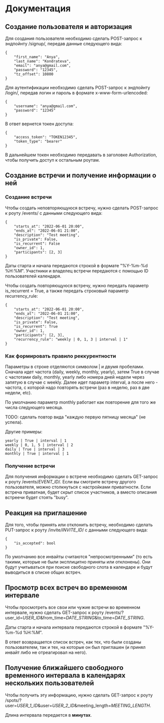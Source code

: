 # Документация

## Создание пользователя и авторизация

Для создания пользователя необходимо сделать POST-запрос к эндпойнту /signup/, передав данные следующего вида:

```
{
    "first_name": "Anya",
    "last_name": "Kondrateva",
    "email": "anya@gmail.com",
    "password": "12345",
    "tz_offset": 10800
}
```

Для аутентификации необходимо сделать POST-запрос к эндпойнту /login/, передав логин и пароль в формате x-www-form-urlencoded:

```
{
    "username": "anya@gmail.com",
    "password": "12345"
}
```

В ответ вернется токен доступа:

```
{
    "access_token": "TOKEN12345",
    "token_type": "bearer"
}
```

В дальнейшем токен необходимо передавать в заголовке Authorization, чтобы получить доступ к остальным роутам.

## Создание встречи и получение информации о ней

### Создание встречи

Чтобы создать неповторяющуюся встречу, нужно сделать POST-запрос к роуту /events/ с данными следующего вида:

```
{
    "starts_at": "2022-06-01 20:00",
    "ends_at": "2022-06-01 21:00",
    "description": "Test meeting",
    "is_private": False,
    "is_recurrent": False
    "owner_id": 1,
    "participants": [2, 3]
}
```

Даты старта и начала передаются строкой в формате "%Y-%m-%d %H:%M". Участники и владелец встречи передаются с помощью ID пользователей календаря.

Чтобы создать повторяющуюся встречу, нужно передать параметр is_recurrent = True, а также передать строковый параметр recurrency_rule:

```
{
    "starts_at": "2022-06-01 20:00",
    "ends_at": "2022-06-01 21:00",
    "description": "Test meeting",
    "is_private": False,
    "is_recurrent": True
    "owner_id": 1,
    "participants": [2, 3],
    "recurrency_rule": "weekly | 0, 1, 3 | interval | 1"
}
```

### Как формировать правило реккурентности

Параметры в строке отделяются символом | и двумя пробелами. Сначала идет частота (daily, weekly, monthly, yearly), затем True в случае с частотами daily, monthly, yearly либо номера дней недели через запятую в случае с weekly.
Далее идет параметр interval, а после него - частота, с которой надо повторять встречи (раз в неделю, раз в две недели, etc).

По умолчанию параметр monthly работает как повторение для того же числа следующего месяца.

TODO: сделать повтор вида "каждую первую пятницу месяца" (не успела).

Другие примеры:

```
yearly | True | interval | 1
weekly | 0, 1, 5 | interval | 2
daily | True | interval | 3
monthly | True | interval | 1
```

### Получение встречи

Для получения информации о встрече необходимо сделать GET-запрос к роуту /events/*EVENT_ID*/. Если вы смотрите встречу другого пользователя, можно столкнуться с настройками приватности. Если встреча приватная, будет скрыт список участников, а вместо описания встреечи будет стоять "busy".

## Реакция на приглашение

Для того, чтобы принять или отклонить встречу, необходимо сделать PUT-запрос к роуту /invite/*INVITE_ID*/ с данными следующего вида:

```
{
    "is_accepted": bool
}
```

По умолчанию все инвайты считаются "непросмотренными" (то есть такими, которые не были эксплицитно приняты или отклонены). Они будут учитываться при поиске свободного слота в календаре и будут выводиться в списке общих встреч.

## Просмотр всех встреч во временном интервале

Чтобы просмотреть все свои или чужие встречи во временном интервале, нужно сделать GET-запрос к роуту /events/?user_id=*USER_ID*&from_time=*DATE_STRING*&to_time=*DATE_STRING*.

Даты старта и начала интервала передаются строкой в формате "%Y-%m-%d %H:%M".

В ответ возвращается список встреч, как тех, что были созданы пользователем, так и тех, на которые он был приглашен (и принял инвайт либо не отреагировал на него).

## Получение ближайшего свободного временного интервала в календарях нескольких пользователей

Чтобы получить эту информацию, нужно сделать GET-запрос к роуту /spots/?user=*USER_1_ID*&user=*USER_2_ID*&meeting_length=*MEETING_LENGTH*.

Длина интервала передается в **минутах**.
